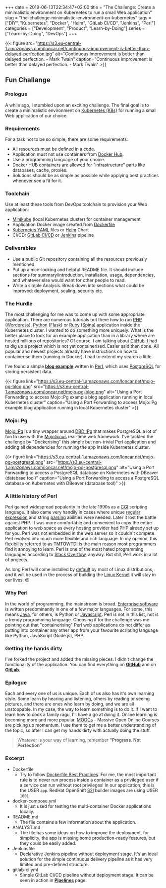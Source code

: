 +++ 
date = 2019-06-13T22:34:47+02:00
title = "The Challenge: Create a minimalistic environment on Kubernetes to run a small Web application"
slug = "the-challenge-minimalistic-environment-on-kubernetes" 
tags = ["DIY", "Kubernetes", "Docker", "Helm", "GitLab CI/CD", "Jenkins", "Perl"]
categories = ["Development", "Product", "Learn-by-Doing"]
series = ["Learn-by-Doing", "DevOps"]
+++

{{< figure src="https://s3.eu-central-1.amazonaws.com/loncar.net/continuous-improvement-is-better-than-delayed-perfection.jpg" alt="Continuous improvement is better than delayed perfection. - Mark Twain" caption="Continuous improvement is better than delayed perfection. - Mark Twain" >}}

## Fun Challange

### Prologue

A while ago, I stumbled upon an exciting challenge. The final goal is to create a minimalistic environment on [Kubernetes (K8s)](https://kubernetes.io/) for running a small Web application of our choice.

### Requirements

For a task not to be so simple, there are some requirements:

* All resources must be defined in a code.
* Application must not use containers from [Docker Hub](https://hub.docker.com/).
* Use  a programming language of your choice.
* Docker HUB containers are allowed for "infrastructure" parts like databases, cache, proxies.
* Solutions should be as simple as possible while applying best practices whenever see a fit for it.

### Toolchain

Use at least these tools from DevOps toolchain to provision your Web application:

* [Minikube](https://github.com/kubernetes/minikube) (local Kubernetes cluster) for container management
* Application Docker image created from [Dockerfile](https://docs.docker.com/engine/reference/builder/)
* [Kubernetes YAML](https://kubeyaml.com/) files or [Helm](https://helm.sh/) Chart
* CI/CD: [GitLab CI/CD](https://docs.gitlab.com/ee/ci/) or [Jenkins](https://jenkins.io/) pipeline

### Deliverables

* Use a public Git repository containing all the resources previously mentioned
* Put up a nice-looking and helpful README file. It should include sections for summary/introduction, installation, usage, dependencies, and whatever else would want for other people to read.
* Write a simple Analysis. Break down into sections what could be improved: deployment, scaling, security etc.

### The Hurdle

The most challenging for me was to come up with some appropriate application. There are numerous tutorials out there how to run [PHP](https://www.php.net/) ([Wordpress](https://wordpress.com/)), [Python](https://www.python.org/) ([Flask](http://flask.pocoo.org/)) or [Ruby](https://www.ruby-lang.org/en/) ([Spina](https://www.spinacms.com/))  application inside the Kubernetes cluster. I wanted to do something more uniquely. What is the better place to look for an example application than in a library where are hosted millions of repositories? Of course, I am talking about [GitHub](https://github.com/). I had to dig up a project which is not yet containerised.  Easier said than done. All popular and newest projects already have instructions on how to containerise them (running in Docker). I had to extend my search a little. 

I've found a simple [**blog example**](https://github.com/mojolicious/mojo-pg/tree/master/examples/blog) written in [Perl](https://www.perl.org/), which uses [PostgreSQL](https://www.postgresql.org/) for storing persistent data.

{{< figure link="https://s3.eu-central-1.amazonaws.com/loncar.net/mojo-pg-blog.png" src="https://s3.eu-central-1.amazonaws.com/loncar.net/mojo-pg-blog.png" alt="Using a Port Forwarding to access Mojo::Pg example blog application running in local Kubernetes cluster" caption="Using a Port Forwarding to access Mojo::Pg example blog application running in local Kubernetes cluster" >}}

### Mojo::Pg

[Mojo::Pg](https://github.com/mojolicious/mojo-pg) is a tiny wrapper around [DBD::Pg](https://metacpan.org/pod/DBD::Pg) that makes PostgreSQL a lot of fun to use with the [Mojolicous](https://mojolicious.org/) real-time web framework. I've tackled the challenge by "Dockerising" this simple but non-trivial Perl application and adding all dependencies for running the app inside Kubernetes cluster.

{{< figure link="https://s3.eu-central-1.amazonaws.com/loncar.net/mojo-pg-postgresql.png" src="https://s3.eu-central-1.amazonaws.com/loncar.net/mojo-pg-postgresql.png" alt="Using a Port Forwarding to access a PostgreSQL database on Kubernetes with DBeaver (database tool)" caption="Using a Port Forwarding to access a PostgreSQL database on Kubernetes with DBeaver (database tool)" >}}

### A little history of Perl

Perl gained widespread popularity in the late 1990s as a [CGI](https://en.wikipedia.org/wiki/Common_Gateway_Interface) scripting language. It also came very handily in cases where unique [regular expression](https://en.wikipedia.org/wiki/Regular_expression) and string [parsing](https://en.wikipedia.org/wiki/Parsing) abilities were needed. Later it lost the battle against PHP. It was more comfortable and convenient to copy the entire application to web space as every hosting provider had PHP already set up for you. Perl was not embedded in the web server so it couldn't compete.
Perl evolved into much more flexible and rich language. In my opinion, this flexibility referred to as [TMTOWTDI](https://en.wikipedia.org/wiki/There%27s_more_than_one_way_to_do_it) is the main reason most programmers find it annoying to learn. Perl is one of the most hated programming languages according to [Stack Overflow](https://stackoverflow.com/), anyway.  But still, Perl work in a lot of projects. 

As long Perl will come installed by [default](https://www.archlinux.org/groups/x86_64/base/) by most of Linux distributions, and it will be used in the process of building the [Linux Kernel](https://www.kernel.org/doc/html/v4.10/process/changes.html) it will stay in our lives. 😉

### Why Perl

In the world of programming, the mainstream is broad. [Enterprise software](https://en.wikipedia.org/wiki/Enterprise_software) is written predominantly in one of a few major languages. For some, this means [Java](https://www.java.com/en/), for others, is Python or [Javascript](https://developer.mozilla.org/en-US/docs/Web/JavaScript). Perl is not in this list, not is a trendy programming language. Choosing it for the challenge was me pointing out that "containerising" Perl web applications do not differ as putting into container any other app from your favourite scripting language like Python, JavaScript (Node.js), PHP.

### Getting the hands dirty

I've forked the project and added the missing pieces. I didn't change the functionality of the application. You can find everything on [**GitHub**](https://github.com/loncarales/mojo-pg/tree/master/examples/blog) and on [**GitLab**](https://gitlab.com/loncarales/mojo-blog).

### Epilogue

Each and every one of us is unique. Each of us also has it's own learning style. Some learn by hearing and listening, others by reading or seeing pictures, and there are ones who learn by doing, and we are all unstoppable. In my case, the way to learn something is to do it. If I want to learn how to cook a family ragu, I'll have a go at doing it. Online learning is becoming more and more popular. [MOOCs](https://en.wikipedia.org/wiki/Massive_open_online_course) - Massive Open Online Courses are picking up momentum. I use them to get me a better understanding of the topic, so after I can get my hands dirty with actually doing the stuff.

> Whatever is your way of learning, remember **"Progress. Not Perfection"**

### Excerpt

* Dockerfile 
  * Try to follow [Dockerfile Best Practices](https://docs.docker.com/develop/develop-images/dockerfile_best-practices/). For me, the most important rule is to never run process inside a container as a privileged user if a service can run without root privileges! In our application, this is the USER  `app`. RedHat OpenShift [S2I](https://docs.openshift.com/container-platform/3.9/creating_images/s2i.html) builder images are using USER `1001`
* docker-compose.yml
  * It is just used for testing the multi-container Docker applications locally.
* README.md
  * The file contains a few information about the application.
* ANALYST.md
  * The file has some ideas on how to improve the deployment, for simplicity, the app is missing some production-ready features, but they could be easily added.
* Jenkinsfile
  * Declarative Jenkins pipeline without deployment stage. It's an ideal solution for the simple continuous delivery pipeline as it has very limited and pre-defined structure.
* gitlab-ci.yml
  * Simple GitLab CI/CD pipeline without deployment stage. It can be seen in action in [**Pipelines**](https://gitlab.com/loncarales/mojo-blog/pipelines) page.

<script src="https://embed.cacher.io/d5576a870d37ac43fba8159a0d2a1ba42e59ac14.js?a=4215a96de56766e93f89dad6844ebd57&t=atom_one_dark"></script>
